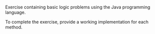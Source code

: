 Exercise containing basic logic problems using the Java programming language.

To complete the exercise, provide a working implementation for each method.
